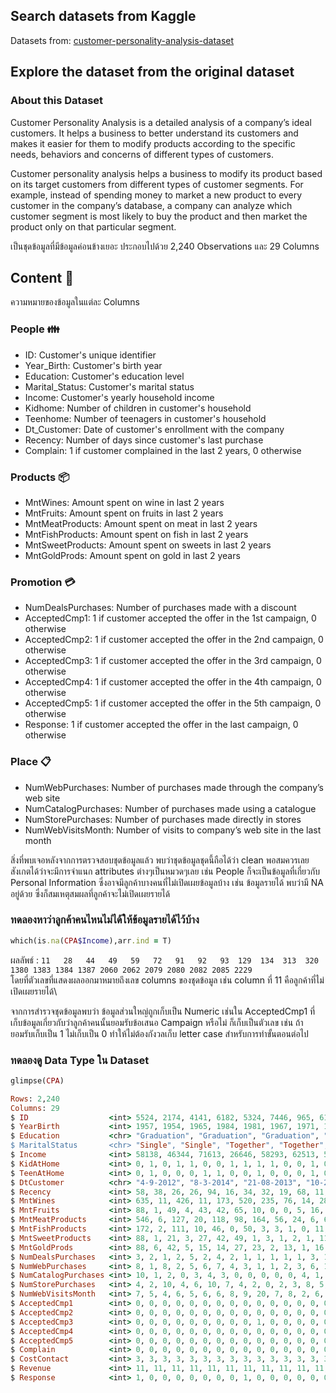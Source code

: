 ## Search datasets from Kaggle
Datasets from: [customer-personality-analysis-dataset](https://www.kaggle.com/imakash3011/customer-personality-analysis)

## Explore the dataset from the original dataset
### About this Dataset
Customer Personality Analysis is a detailed analysis of a company’s ideal customers. It helps a business to better understand its customers and makes it easier for them to modify products according to the specific needs, behaviors and concerns of different types of customers.

Customer personality analysis helps a business to modify its product based on its target customers from different types of customer segments. For example, instead of spending money to market a new product to every customer in the company’s database, a company can analyze which customer segment is most likely to buy the product and then market the product only on that particular segment.

เป็นชุดข้อมูลที่มีข้อมูลค่อนข้างเยอะ ประกอบไปด้วย 2,240 Observations และ 29 Columns
## Content 📌
ความหมายของข้อมูลในแต่ละ Columns

### People 👪

* ID: Customer's unique identifier
* Year_Birth: Customer's birth year
* Education: Customer's education level
* Marital_Status: Customer's marital status
* Income: Customer's yearly household income
* Kidhome: Number of children in customer's household
* Teenhome: Number of teenagers in customer's household
* Dt_Customer: Date of customer's enrollment with the company
* Recency: Number of days since customer's last purchase
* Complain: 1 if customer complained in the last 2 years, 0 otherwise

### Products 📦

* MntWines: Amount spent on wine in last 2 years
* MntFruits: Amount spent on fruits in last 2 years
* MntMeatProducts: Amount spent on meat in last 2 years
* MntFishProducts: Amount spent on fish in last 2 years
* MntSweetProducts: Amount spent on sweets in last 2 years
* MntGoldProds: Amount spent on gold in last 2 years

 ### Promotion 💳

* NumDealsPurchases: Number of purchases made with a discount
* AcceptedCmp1: 1 if customer accepted the offer in the 1st campaign, 0 otherwise
* AcceptedCmp2: 1 if customer accepted the offer in the 2nd campaign, 0 otherwise
* AcceptedCmp3: 1 if customer accepted the offer in the 3rd campaign, 0 otherwise
* AcceptedCmp4: 1 if customer accepted the offer in the 4th campaign, 0 otherwise
* AcceptedCmp5: 1 if customer accepted the offer in the 5th campaign, 0 otherwise
* Response: 1 if customer accepted the offer in the last campaign, 0 otherwise

### Place 📋

* NumWebPurchases: Number of purchases made through the company’s web site
* NumCatalogPurchases: Number of purchases made using a catalogue
* NumStorePurchases: Number of purchases made directly in stores
* NumWebVisitsMonth: Number of visits to company’s web site in the last month

สิ่งที่พบเจอหลังจากการตรวจสอบชุดข้อมูลแล้ว พบว่าชุดข้อมูลชุดนี้ถือได้ว่า clean พอสมควรเลย สังเกตได้ว่าจะมีการจำแนก attributes ต่างๆเป็นหมวดๆเลย เช่น People ก็จะเป็นข้อมูลที่เกี่ยวกับ Personal Information ซึ่งอาจมีลูกค้าบางคนที่ไม่เปิดเผยข้อมูลบ้าง เช่น ข้อมูลรายได้ พบว่ามี NA อยู่ด้วย ซึ่งก็สมเหตุสมผลที่ลูกค้าจะไม่เปิดเผยรายได้

### ทดลองหาว่าลูกค้าคนไหนไม่ได้ให้ข้อมูลรายได้ไว้บ้าง
```ruby
which(is.na(CPA$Income),arr.ind = T)
```
ผลลัพธ์ : `11   28   44   49   59   72   91   92   93  129  134  313  320 1380 1383 1384 1387 2060 2062 2079 2080 2082 2085 2229`\
โดยที่ตัวเลขที่แสดงผลออกมาหมายถึงเลข columns ของชุดข้อมูล เช่น column ที่ 11 คือลูกค้าที่ไม่เปิดเผยรายได้\

จากการสำรวจชุดข้อมูลพบว่า ข้อมูลส่วนใหญ่ถูกเก็บเป็น Numeric เช่นใน AcceptedCmp1 ที่เก็บข้อมูลเกี่ยวกับว่าลูกค้าคนนั้นยอมรับข้อเสนอ Campaign หรือไม่ ก็เก็บเป็นตัวเลข เช่น ถ้ายอมรับเก็บเป็น 1 ไม่เก็บเป็น 0 ทำให้ไม่ต้องกังวลเก็บ letter case สำหรับการทำขั้นตอนต่อไป

### ทดลองดู Data Type ใน Dataset
```ruby
glimpse(CPA)
```
```ruby
Rows: 2,240
Columns: 29
$ ID                  <int> 5524, 2174, 4141, 6182, 5324, 7446, 965, 6177, 4855~
$ YearBirth           <int> 1957, 1954, 1965, 1984, 1981, 1967, 1971, 1985, 197~
$ Education           <chr> "Graduation", "Graduation", "Graduation", "Graduati~
$ MaritalStatus       <chr> "Single", "Single", "Together", "Together", "Marrie~
$ Income              <int> 58138, 46344, 71613, 26646, 58293, 62513, 55635, 33~
$ KidAtHome           <int> 0, 1, 0, 1, 1, 0, 0, 1, 1, 1, 1, 0, 0, 1, 0, 0, 1, ~
$ TeenAtHome          <int> 0, 1, 0, 0, 0, 1, 1, 0, 0, 1, 0, 0, 0, 1, 0, 0, 1, ~
$ DtCustomer          <chr> "4-9-2012", "8-3-2014", "21-08-2013", "10-2-2014", ~
$ Recency             <int> 58, 38, 26, 26, 94, 16, 34, 32, 19, 68, 11, 59, 82,~
$ MntWines            <int> 635, 11, 426, 11, 173, 520, 235, 76, 14, 28, 5, 6, ~
$ MntFruits           <int> 88, 1, 49, 4, 43, 42, 65, 10, 0, 0, 5, 16, 61, 2, 1~
$ MntMeatProducts     <int> 546, 6, 127, 20, 118, 98, 164, 56, 24, 6, 6, 11, 48~
$ MntFishProducts     <int> 172, 2, 111, 10, 46, 0, 50, 3, 3, 1, 0, 11, 225, 3,~
$ MntSweetProducts    <int> 88, 1, 21, 3, 27, 42, 49, 1, 3, 1, 2, 1, 112, 5, 1,~
$ MntGoldProds        <int> 88, 6, 42, 5, 15, 14, 27, 23, 2, 13, 1, 16, 30, 14,~
$ NumDealsPurchases   <int> 3, 2, 1, 2, 5, 2, 4, 2, 1, 1, 1, 1, 1, 3, 1, 1, 3, ~
$ NumWebPurchases     <int> 8, 1, 8, 2, 5, 6, 7, 4, 3, 1, 1, 2, 3, 6, 1, 7, 3, ~
$ NumCatalogPurchases <int> 10, 1, 2, 0, 3, 4, 3, 0, 0, 0, 0, 0, 4, 1, 0, 6, 0,~
$ NumStorePurchases   <int> 4, 2, 10, 4, 6, 10, 7, 4, 2, 0, 2, 3, 8, 5, 3, 12, ~
$ NumWebVisitsMonth   <int> 7, 5, 4, 6, 5, 6, 6, 8, 9, 20, 7, 8, 2, 6, 8, 3, 8,~
$ AcceptedCmp1        <int> 0, 0, 0, 0, 0, 0, 0, 0, 0, 0, 0, 0, 0, 0, 0, 1, 0, ~
$ AcceptedCmp2        <int> 0, 0, 0, 0, 0, 0, 0, 0, 0, 0, 0, 0, 0, 0, 0, 0, 0, ~
$ AcceptedCmp3        <int> 0, 0, 0, 0, 0, 0, 0, 0, 0, 1, 0, 0, 0, 0, 0, 0, 0, ~
$ AcceptedCmp4        <int> 0, 0, 0, 0, 0, 0, 0, 0, 0, 0, 0, 0, 0, 0, 0, 0, 0, ~
$ AcceptedCmp5        <int> 0, 0, 0, 0, 0, 0, 0, 0, 0, 0, 0, 0, 0, 0, 0, 1, 0, ~
$ Complain            <int> 0, 0, 0, 0, 0, 0, 0, 0, 0, 0, 0, 0, 0, 0, 0, 0, 0, ~
$ CostContact         <int> 3, 3, 3, 3, 3, 3, 3, 3, 3, 3, 3, 3, 3, 3, 3, 3, 3, ~
$ Revenue             <int> 11, 11, 11, 11, 11, 11, 11, 11, 11, 11, 11, 11, 11,~
$ Response            <int> 1, 0, 0, 0, 0, 0, 0, 0, 1, 0, 0, 0, 0, 0, 0, 1, 0, ~
```



